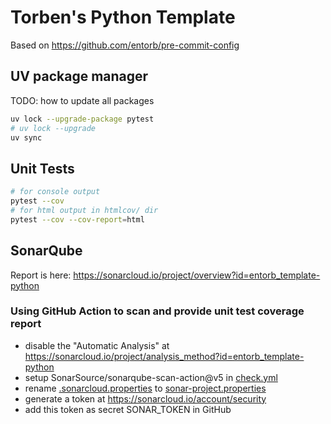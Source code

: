 # Torben's Python Template

Based on <https://github.com/entorb/pre-commit-config>

## UV package manager

TODO: how to update all packages

```sh
uv lock --upgrade-package pytest
# uv lock --upgrade
uv sync
```

## Unit Tests

```sh
# for console output
pytest --cov
# for html output in htmlcov/ dir
pytest --cov --cov-report=html
```

## SonarQube

Report is here: <https://sonarcloud.io/project/overview?id=entorb_template-python>

### Using GitHub Action to scan and provide unit test coverage report

* disable the "Automatic Analysis" at <https://sonarcloud.io/project/analysis_method?id=entorb_template-python>
* setup SonarSource/sonarqube-scan-action@v5 in [check.yml](.github/workflows/check.yml)
* rename [.sonarcloud.properties](.sonarcloud.properties) to [sonar-project.properties](sonar-project.properties)
* generate a token at <https://sonarcloud.io/account/security>
* add this token as secret SONAR_TOKEN in GitHub
